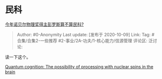# 民科
[今年诺贝尔物理奖得主彭罗斯算不算民科?](https://www.zhihu.com/question/424520091/answer/1515227034)

> Author: #0-Anonymity
> Last update: [发布于 2020-10-09]
> Link:
> Tag: #合集/合集2-一些推荐 #2-事业/2A-功夫/1-核心能力/信源管理
> 评论区:
> 泛讨论:

读一下这个。

[Quantum cognition: The possibility of processing with nuclear spins in the brain](https://link.zhihu.com/?target=https%3A//www.sciencedirect.com/science/article/abs/pii/S0003491615003243)
